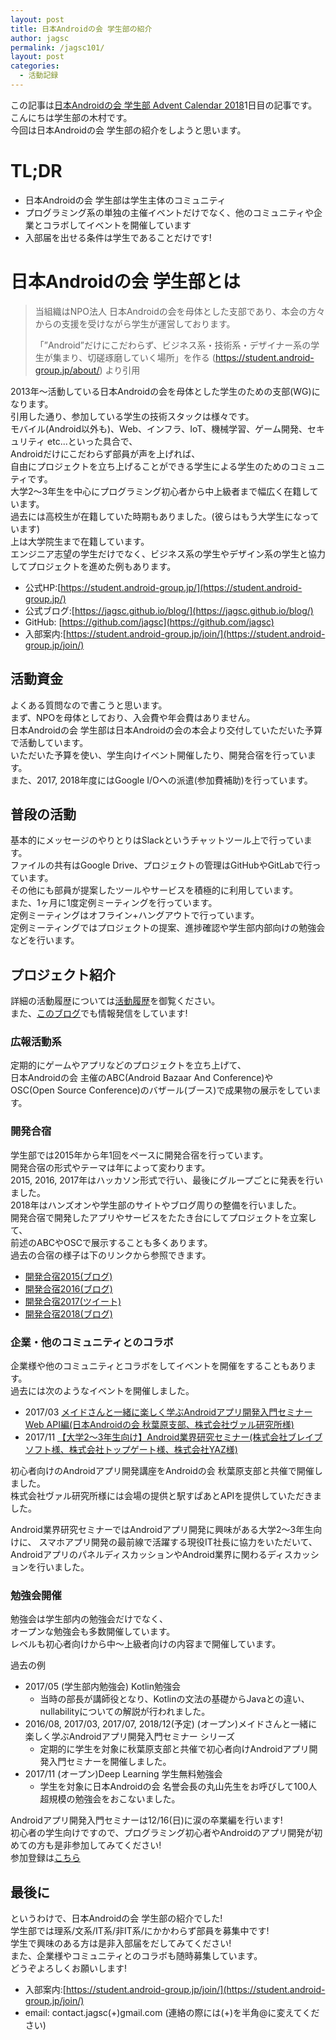 ```yaml
---
layout: post
title: 日本Androidの会 学生部の紹介
author: jagsc
permalink: /jagsc101/
layout: post
categories:
  - 活動記録
---
```


この記事は[日本Androidの会 学生部 Advent Calendar 2018](https://qiita.com/advent-calendar/2018/jagsc)1日目の記事です。  
こんにちは学生部の木村です。  
今回は日本Androidの会 学生部の紹介をしようと思います。  

# TL;DR

- 日本Androidの会 学生部は学生主体のコミュニティ
- プログラミング系の単独の主催イベントだけでなく、他のコミュニティや企業とコラボしてイベントを開催しています
- 入部届を出せる条件は学生であることだけです!

# 日本Androidの会 学生部とは

> 当組織はNPO法人 日本Androidの会を母体とした支部であり、本会の方々からの支援を受けながら学生が運営しております。
>
>「”Android”だけにこだわらず、ビジネス系・技術系・デザイナー系の学生が集まり、切磋琢磨していく場所」を作る
> (https://student.android-group.jp/about/) より引用

2013年〜活動している日本Androidの会を母体とした学生のための支部(WG)になります。  
引用した通り、参加している学生の技術スタックは様々です。  
モバイル(Android以外も)、Web、インフラ、IoT、機械学習、ゲーム開発、セキュリティ etc...といった具合で、  
Androidだけにこだわらず部員が声を上げれば、  
自由にプロジェクトを立ち上げることができる学生による学生のためのコミュニティです。  
大学2〜3年生を中心にプログラミング初心者から中上級者まで幅広く在籍しています。  
過去には高校生が在籍していた時期もありました。(彼らはもう大学生になっています)  
上は大学院生まで在籍しています。  
エンジニア志望の学生だけでなく、ビジネス系の学生やデザイン系の学生と協力してプロジェクトを進めた例もあります。  

- 公式HP:[https://student.android-group.jp/](https://student.android-group.jp/)  
- 公式ブログ:[https://jagsc.github.io/blog/](https://jagsc.github.io/blog/)
- GitHub: [https://github.com/jagsc](https://github.com/jagsc)
- 入部案内:[https://student.android-group.jp/join/](https://student.android-group.jp/join/)

## 活動資金

よくある質問なので書こうと思います。  
まず、NPOを母体としており、入会費や年会費はありません。  
日本Androidの会 学生部は日本Androidの会の本会より交付していただいた予算で活動しています。  
いただいた予算を使い、学生向けイベント開催したり、開発合宿を行っています。  
また、2017, 2018年度にはGoogle I/Oへの派遣(参加費補助)を行っています。

## 普段の活動

基本的にメッセージのやりとりはSlackというチャットツール上で行っています。  
ファイルの共有はGoogle Drive、プロジェクトの管理はGitHubやGitLabで行っています。  
その他にも部員が提案したツールやサービスを積極的に利用しています。  
また、1ヶ月に1度定例ミーティングを行っています。  
定例ミーティングはオフライン+ハングアウトで行っています。  
定例ミーティングではプロジェクトの提案、進捗確認や学生部内部向けの勉強会などを行います。

## プロジェクト紹介

詳細の活動履歴については[活動履歴](https://student.android-group.jp/)を御覧ください。  
また、[このブログ](https://jagsc.github.io/blog/)でも情報発信をしています!  

### 広報活動系

定期的にゲームやアプリなどのプロジェクトを立ち上げて、  
日本Androidの会 主催のABC(Android Bazaar And Conference)や  
OSC(Open Source Conference)のバザール(ブース)で成果物の展示をしています。  

### 開発合宿

学生部では2015年から年1回をペースに開発合宿を行っています。  
開発合宿の形式やテーマは年によって変わります。  
2015, 2016, 2017年はハッカソン形式で行い、最後にグループごとに発表を行いました。  
2018年はハンズオンや学生部のサイトやブログ周りの整備を行いました。  
開発合宿で開発したアプリやサービスをたたき台にしてプロジェクトを立案して、  
前述のABCやOSCで展示することも多くあります。  
過去の合宿の様子は下のリンクから参照できます。  

- [開発合宿2015(ブログ)](https://jagsc.github.io/blog/devcamp2015/)
- [開発合宿2016(ブログ)](https://jagsc.github.io/blog/devcamp2016/)
- [開発合宿2017(ツイート)](https://twitter.com/StudentAndroid/status/934607105612324865)
- [開発合宿2018(ブログ)](https://jagsc.github.io/blog/devcamp2018/)

### 企業・他のコミュニティとのコラボ

企業様や他のコミュニティとコラボをしてイベントを開催をすることもあります。  
過去には次のようなイベントを開催しました。  

- 2017/03 [メイドさんと一緒に楽しく学ぶAndroidアプリ開発入門セミナー Web API編(日本Androidの会 秋葉原支部、株式会社ヴァル研究所様)](https://jagsa.connpass.com/event/50029/)
- 2017/11 [【大学2～3年生向け】Android業界研究セミナー(株式会社ブレイブソフト様、株式会社トップゲート様、株式会社YAZ様)](https://jagsc.connpass.com/event/68115/)

初心者向けのAndroidアプリ開発講座をAndroidの会 秋葉原支部と共催で開催しました。  
株式会社ヴァル研究所様には会場の提供と駅すぱあとAPIを提供していただきました。  

Android業界研究セミナーではAndroidアプリ開発に興味がある大学2～3年生向けに、 スマホアプリ開発の最前線で活躍する現役IT社長に協力をいただいて、  
AndroidアプリのパネルディスカッションやAndroid業界に関わるディスカッションを行いました。  

### 勉強会開催

勉強会は学生部内の勉強会だけでなく、  
オープンな勉強会も多数開催しています。  
レベルも初心者向けから中〜上級者向けの内容まで開催しています。  

過去の例

- 2017/05 (学生部内勉強会) Kotlin勉強会
  - 当時の部長が講師役となり、Kotlinの文法の基礎からJavaとの違い、nullabilityについての解説が行われました。
- 2016/08, 2017/03, 2017/07, 2018/12(予定) (オープン)メイドさんと一緒に楽しく学ぶAndroidアプリ開発入門セミナー シリーズ
  - 定期的に学生を対象に秋葉原支部と共催で初心者向けAndroidアプリ開発入門セミナーを開催しました。
- 2017/11 (オープン)Deep Learning 学生無料勉強会
  - 学生を対象に日本Androidの会 名誉会長の丸山先生をお呼びして100人超規模の勉強会をおこないました。  

Androidアプリ開発入門セミナーは12/16(日)に涙の卒業編を行います!  
初心者の学生向けですので、プログラミング初心者やAndroidのアプリ開発が初めての方も是非参加してみてください!  
参加登録は[こちら](https://jagsa.connpass.com/event/109552/)

## 最後に

というわけで、日本Androidの会 学生部の紹介でした!  
学生部では理系/文系/IT系/非IT系/にかかわらず部員を募集中です!  
学生で興味のある方は是非入部届をだしてみてください!  
また、企業様やコミュニティとのコラボも随時募集しています。  
どうぞよろしくお願いします!  

- 入部案内:[https://student.android-group.jp/join/](https://student.android-group.jp/join/)
- email: contact.jagsc(+)gmail.com (連絡の際には(+)を半角@に変えてください)

